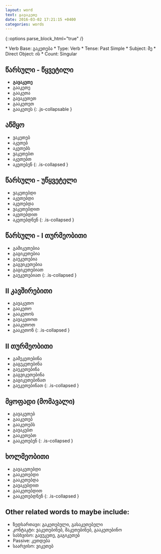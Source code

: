 ```yaml
---
layout: word
text: გავაკეთე
date: 2016-03-02 17:21:15 +0400
categories: words
---
```


{::options parse_block_html="true" /}

<section>
  * Verb Base: გაკეთება
  * Type: Verb
  * Tense: Past Simple
  * Subject: მე
  * Direct Object: ის
  * Count: Singular
</section>

<section class='verb-block'>
  <h2 class='js-expand-collapse-siblings'>
    <i class="fa fa-caret-down"></i>
    წარსული - წყვეტილი
  </h2>

  * __გავაკეთე__
  * გააკეთე
  * გააკეთა
  * გავაკეთეთ
  * გააკეთეთ
  * გააკეთეს
  {: .js-collapsable }

</section>

<section class='verb-block'>

  <h2 class='js-expand-collapse-siblings'>
    <i class="fa fa-caret-right"></i>
    აწმყო
  </h2>

  * ვაკეთებ
  * აკეთებ
  * აკეთებს
  * ვაკეთებთ
  * აკეთებთ
  * აკეთებენ
  {: .is-collapsed }

</section>

<section class='verb-block'>

  <h2 class='js-expand-collapse-siblings'>
    <i class="fa fa-caret-right"></i>
    წარსული - უწყვეტელი
  </h2>

  * ვაკეთებდი
  * აკეთებდი
  * აკეთებდა
  * ვაკეთებდით
  * აკეთებდით
  * აკეთებდნენ
  {: .is-collapsed }

</section>

<section class='verb-block'>

  <h2 class='js-expand-collapse-siblings'>
    <i class="fa fa-caret-right"></i>
    წარსული - I თურმეობითი
  </h2>

  * გამიკეთებია
  * გაგიკეთებია
  * გაუკეთებია
  * გაგვიკეთებია
  * გაგიკეთებიათ
  * გაუკეთებიათ
  {: .is-collapsed }

</section>

<section class='verb-block'>

  <h2 class='js-expand-collapse-siblings'>
    <i class="fa fa-caret-right"></i>
    II კავშირებითი
  </h2>

  * გავაკეთო
  * გააკეთო
  * გააკეთოს
  * გავაკეთოთ
  * გააკეთოთ
  * გააკეთონ
  {: .is-collapsed }

</section>

<section class='verb-block'>

  <h2 class='js-expand-collapse-siblings'>
    <i class="fa fa-caret-right"></i>
    II თურმეობითი
  </h2>

  * გამეკეთებინა
  * გაგეკეთებინა
  * გაეკეთებინა
  * გაგვიკეთებინა
  * გაგიკეთებინათ
  * გაეკეთებინათ
  {: .is-collapsed }

</section>

<section class='verb-block'>

  <h2 class='js-expand-collapse-siblings'>
    <i class="fa fa-caret-right"></i>
    მყოფადი (მომავალი)
  </h2>

  * გავაკეთებ
  * გააკეთებ
  * გააკეთებს
  * გავაკებთ
  * გააკეთებთ
  * გააკეთებენ
  {: .is-collapsed }

</section>

<section class='verb-block'>

  <h2 class='js-expand-collapse-siblings'>
    <i class="fa fa-caret-right"></i>
    ხოლმეობითი
  </h2>

  * გავაკეთებდი
  * გააკეთებდი
  * გააკეთებდა
  * გავაკებდით
  * გააკეთებდით
  * გააკეთებდნენ
  {: .is-collapsed }

</section>

## Other related words to maybe include:

* ზედსართავი: გაკეთებული, გასაკეთებელი
* კონტაკტი: ვაკეთებინებ, მაკეთებინებ, გააკეთებინო
* სასხვისო: გავუკეთე, გაგიკეთებ
* Passive: კეთდება
* საარვისო: ვიკეთებ
